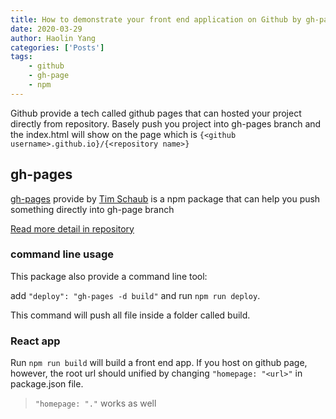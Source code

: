```yaml
---
title: How to demonstrate your front end application on Github by gh-page
date: 2020-03-29
author: Haolin Yang
categories: ['Posts']
tags:
    - github
    - gh-page
    - npm
---
```


Github provide a tech called github pages that can hosted your project directly from repository. Basely push you project into gh-pages branch and the index.html will show on the page which is `{<github username>.github.io}/{<repository name>}`

## gh-pages

[gh-pages](https://github.com/tschaub/gh-pages) provide by [Tim Schaub](https://github.com/tschaub) is a npm package that can help you push something directly into gh-page branch

[Read more detail in repository](https://github.com/tschaub/gh-pages)

### command line usage

This package also provide a command line tool:

add `"deploy": "gh-pages -d build"` and run `npm run deploy`.

This command will push all file inside a folder called build.

### React app

Run `npm run build` will build a front end app. If you host on github page, however, the root url should unified by changing `"homepage: "<url>"` in package.json file.

> `"homepage: "."` works as well
